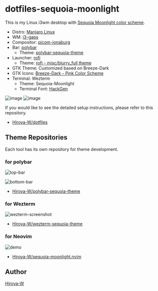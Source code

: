 # dotfiles-sequoia-moonlight

This is my Linux i3wm desktop with [Sequoia Moonlight color scheme](https://sequoiatheme.com/).

- Distro: [Manjaro Linux](https://manjaro.org/downloads/community/i3/)
- WM: [i3-gaps](https://github.com/Airblader/i3)
- Compositor: [picom-jonaburg](https://github.com/jonaburg/picom)
- Bar: [polybar](https://github.com/polybar/polybar)
  - Theme: [polybar-sequoia-theme](https://github.com/Hiroya-W/polybar-sequoia-theme)
- Launcher: [rofi](https://github.com/davatorium/rofi)
  - Theme: [rofi - misc/blurry_full theme](https://github.com/Hiroya-W/rofi)
- GTK Theme: Customized based on Breeze-Dark
- GTK Icons: [Breeze-Dark - Pink Color Scheme](https://store.kde.org/p/1264277)
- Terminal: Wezterm
  - Theme: Sequoia-Moonlight
  - Terminal Font: [HackGen](https://github.com/yuru7/HackGen)

![image](https://user-images.githubusercontent.com/43127622/185773233-e2c20f5d-df51-48d7-8b5d-6e8535e89bd7.png)
![image](https://user-images.githubusercontent.com/43127622/185773243-2f951504-11bd-4b4e-90d2-b96397310d5e.png)

If you would like to see the detailed setup instructions, please refer to this repository.

- [Hiroya-W/dotfiles](https://github.com/Hiroya-W/dotfiles)

## Theme Repositories

Each tool has its own repository for theme development.

### for polybar

![top-bar](https://user-images.githubusercontent.com/43127622/180820545-83d57d8b-3c00-4adb-be82-c43bbc54af46.png)

![bottom-bar](https://user-images.githubusercontent.com/43127622/180820536-660883d3-aab5-4c56-bfc7-4b8a8fccee03.png)

- [Hiroya-W/polybar-sequoia-theme](https://github.com/Hiroya-W/polybar-sequoia-theme)

### for Wezterm

![wezterm-screenshot](https://user-images.githubusercontent.com/43127622/185772845-30d29765-04dd-4df0-b192-c40aa96ea51e.png)

- [Hiroya-W/wezterm-sequoia-theme](https://github.com/Hiroya-W/wezterm-sequoia-theme)

### for Neovim

![demo](https://user-images.githubusercontent.com/43127622/182034704-89f72177-98df-4737-979b-143b53e345c5.png)

- [Hiroya-W/sequoia-moonlight.nvim](https://github.com/Hiroya-W/sequoia-moonlight.nvim)

## Author 

[Hiroya-W](https://github.com/Hiroya-W)

